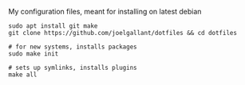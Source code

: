My configuration files, meant for installing on latest debian

    sudo apt install git make
    git clone https://github.com/joelgallant/dotfiles && cd dotfiles

    # for new systems, installs packages
    sudo make init

    # sets up symlinks, installs plugins
    make all
